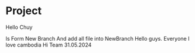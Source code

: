 # Project

Hello Chuy

Is Form New Branch And add all file into NewBranch
Hello guys.
Everyone
I love cambodia
Hi Team
31.05.2024
